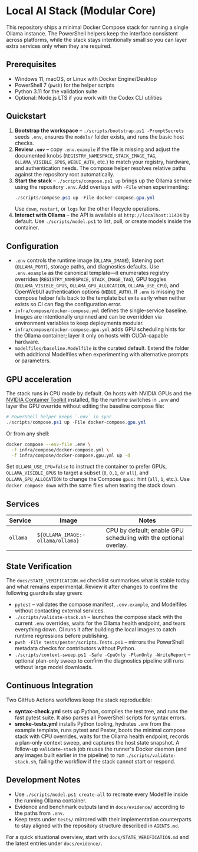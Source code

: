 # Local AI Stack (Modular Core)

This repository ships a minimal Docker Compose stack for running a single Ollama instance. The PowerShell helpers keep the interface consistent across platforms, while the stack stays intentionally small so you can layer extra services only when they are required.

## Prerequisites
- Windows 11, macOS, or Linux with Docker Engine/Desktop
- PowerShell 7 (`pwsh`) for the helper scripts
- Python 3.11 for the validation suite
- Optional: Node.js LTS if you work with the Codex CLI utilities

## Quickstart
1. **Bootstrap the workspace** – `./scripts/bootstrap.ps1 -PromptSecrets` seeds `.env`, ensures the `models/` folder exists, and runs the basic host checks.
2. **Review `.env`** – copy `.env.example` if the file is missing and adjust the documented knobs (`REGISTRY_NAMESPACE`, `STACK_IMAGE_TAG`, `OLLAMA_VISIBLE_GPUS`, `WEBUI_AUTH`, etc.) to match your registry, hardware, and authentication needs. The compose helper resolves relative paths against the repository root automatically.
3. **Start the stack** – `./scripts/compose.ps1 up` brings up the Ollama service using the repository `.env`. Add overlays with `-File` when experimenting:
   ```powershell
   ./scripts/compose.ps1 up -File docker-compose.gpu.yml
   ```
   Use `down`, `restart`, or `logs` for the other lifecycle operations.
4. **Interact with Ollama** – the API is available at `http://localhost:11434` by default. Use `./scripts/model.ps1` to list, pull, or create models inside the container.

## Configuration
- `.env` controls the runtime image (`OLLAMA_IMAGE`), listening port (`OLLAMA_PORT`), storage paths, and diagnostics defaults. Use `.env.example` as the canonical template—it enumerates registry overrides (`REGISTRY_NAMESPACE`, `STACK_IMAGE_TAG`), GPU toggles (`OLLAMA_VISIBLE_GPUS`, `OLLAMA_GPU_ALLOCATION`, `OLLAMA_USE_CPU`), and OpenWebUI authentication options (`WEBUI_AUTH`). If `.env` is missing the compose helper falls back to the template but exits early when neither exists so CI can flag the configuration error.
- `infra/compose/docker-compose.yml` defines the single-service baseline. Images are intentionally unpinned and can be overridden via environment variables to keep deployments modular.
- `infra/compose/docker-compose.gpu.yml` adds GPU scheduling hints for the Ollama container; layer it only on hosts with CUDA-capable hardware.
- `modelfiles/baseline.Modelfile` is the curated default. Extend the folder with additional Modelfiles when experimenting with alternative prompts or parameters.

## GPU acceleration
The stack runs in CPU mode by default. On hosts with NVIDIA GPUs and the [NVIDIA Container Toolkit](https://docs.nvidia.com/datacenter/cloud-native/container-toolkit/latest/install-guide.html) installed, flip the runtime switches in `.env` and layer the GPU override without editing the baseline compose file:

```powershell
# PowerShell helper keeps `.env` in sync
./scripts/compose.ps1 up -File docker-compose.gpu.yml
```

Or from any shell:

```bash
docker compose --env-file .env \
  -f infra/compose/docker-compose.yml \
  -f infra/compose/docker-compose.gpu.yml up -d
```

Set `OLLAMA_USE_CPU=false` to instruct the container to prefer GPUs, `OLLAMA_VISIBLE_GPUS` to target a subset (`0`, `0,1`, or `all`), and `OLLAMA_GPU_ALLOCATION` to change the Compose `gpus:` hint (`all`, `1`, etc.). Use `docker compose down` with the same files when tearing the stack down.

## Services
| Service | Image | Notes |
|---------|-------|-------|
| `ollama` | `${OLLAMA_IMAGE:-ollama/ollama}` | CPU by default; enable GPU scheduling with the optional overlay. |

## State Verification
The `docs/STATE_VERIFICATION.md` checklist summarises what is stable today and what remains experimental. Review it after changes to confirm the following guardrails stay green:
- `pytest` – validates the compose manifest, `.env.example`, and Modelfiles without contacting external services.
- `./scripts/validate-stack.sh` – launches the compose stack with the current `.env` overrides, waits for the Ollama health endpoint, and tears everything down. CI runs it after building the local images to catch runtime regressions before publishing.
- `pwsh -File tests/pester/scripts.Tests.ps1` – mirrors the PowerShell metadata checks for contributors without Python.
- `./scripts/context-sweep.ps1 -Safe -CpuOnly -PlanOnly -WriteReport` – optional plan-only sweep to confirm the diagnostics pipeline still runs without large model downloads.

## Continuous Integration
Two GitHub Actions workflows keep the stack reproducible:
- **syntax-check.yml** sets up Python, compiles the test tree, and runs the fast pytest suite. It also parses all PowerShell scripts for syntax errors.
- **smoke-tests.yml** installs Python tooling, hydrates `.env` from the example template, runs pytest and Pester, boots the minimal compose stack with CPU overrides, waits for the Ollama health endpoint, records a plan-only context sweep, and captures the host state snapshot. A follow-up `validate-stack` job reuses the runner's Docker daemon (and any images built earlier in the pipeline) to run `./scripts/validate-stack.sh`, failing the workflow if the stack cannot start or respond.

## Development Notes
- Use `./scripts/model.ps1 create-all` to recreate every Modelfile inside the running Ollama container.
- Evidence and benchmark outputs land in `docs/evidence/` according to the paths from `.env`.
- Keep tests under `tests/` mirrored with their implementation counterparts to stay aligned with the repository structure described in `AGENTS.md`.

For a quick situational overview, start with `docs/STATE_VERIFICATION.md` and the latest entries under `docs/evidence/`.
